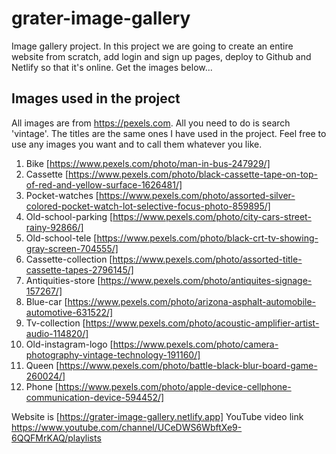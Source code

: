 # grater-image-gallery

Image gallery project. In this project we are going to create an entire website from scratch, add login and sign up pages, deploy to Github and Netlify so that it's online.
Get the images below...

## Images used in the project

All images are from https://pexels.com. All you need to do is search 'vintage'. The titles are the same ones I have used in the project. Feel free to use any images you want and to call them whatever you like.

1. Bike [https://www.pexels.com/photo/man-in-bus-247929/]
2. Cassette [https://www.pexels.com/photo/black-cassette-tape-on-top-of-red-and-yellow-surface-1626481/]
3. Pocket-watches [https://www.pexels.com/photo/assorted-silver-colored-pocket-watch-lot-selective-focus-photo-859895/]
4. Old-school-parking [https://www.pexels.com/photo/city-cars-street-rainy-92866/]
5. Old-school-tele [https://www.pexels.com/photo/black-crt-tv-showing-gray-screen-704555/]
6. Cassette-collection [https://www.pexels.com/photo/assorted-title-cassette-tapes-2796145/]
7. Antiquities-store [https://www.pexels.com/photo/antiquites-signage-157267/]
8. Blue-car [https://www.pexels.com/photo/arizona-asphalt-automobile-automotive-631522/]
9. Tv-collection [https://www.pexels.com/photo/acoustic-amplifier-artist-audio-114820/]
10. Old-instagram-logo [https://www.pexels.com/photo/camera-photography-vintage-technology-191160/]
11. Queen [https://www.pexels.com/photo/battle-black-blur-board-game-260024/]
12. Phone [https://www.pexels.com/photo/apple-device-cellphone-communication-device-594452/]

Website is [https://grater-image-gallery.netlify.app]
YouTube video link https://www.youtube.com/channel/UCeDWS6WbftXe9-6QQFMrKAQ/playlists
